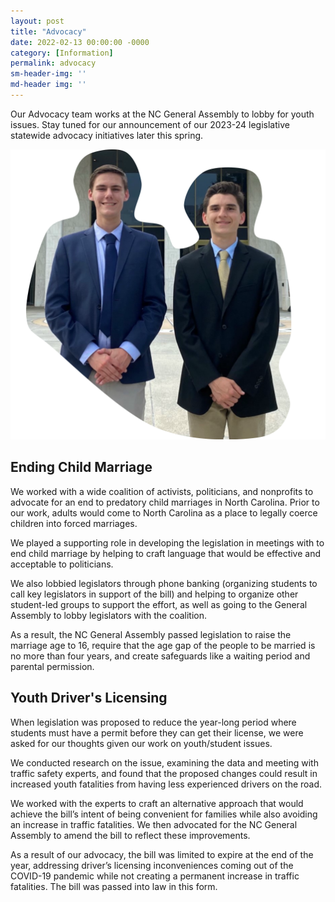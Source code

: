 ```yaml
---
layout: post
title: "Advocacy"
date: 2022-02-13 00:00:00 -0000
category: [Information]
permalink: advocacy
sm-header-img: ''
md-header img: ''
---
```


Our Advocacy team works at the NC General Assembly to lobby for youth issues. Stay tuned for our announcement of our 2023-24 legislative statewide advocacy initiatives later this spring.

![Sam and Mick, our founders, in front of the NC General Assembly](/assets/img/svg/sam-mick-ncleg-anim.svg)

## Ending Child Marriage

We worked with a wide coalition of activists, politicians, and nonprofits to advocate for an end to predatory child marriages in North Carolina. Prior to our work, adults would come to North Carolina as a place to legally coerce children into forced marriages.

We played a supporting role in developing the legislation in meetings with to end child marriage by helping to craft language that would be effective and acceptable to politicians.

We also lobbied legislators through phone banking (organizing students to call key legislators in support of the bill) and helping to organize other student-led groups to support the effort, as well as going to the General Assembly to lobby legislators with the coalition.

As a result, the NC General Assembly passed legislation to raise the marriage age to 16, require that the age gap of the people to be married is no more than four years, and create safeguards like a waiting period and parental permission.

## Youth Driver's Licensing

When legislation was proposed to reduce the year-long period where students must have a permit before they can get their license, we were asked for our thoughts given our work on youth/student issues.

We conducted research on the issue, examining the data and meeting with traffic safety experts, and found that the proposed changes could result in increased youth fatalities from having less experienced drivers on the road.

We worked with the experts to craft an alternative approach that would achieve the bill’s intent of being convenient for families while also avoiding an increase in traffic fatalities. We then advocated for the NC General Assembly to amend the bill to reflect these improvements.

As a result of our advocacy, the bill was limited to expire at the end of the year, addressing driver’s licensing inconveniences coming out of the COVID-19 pandemic while not creating a permanent increase in traffic fatalities. The bill was passed into law in this form.

